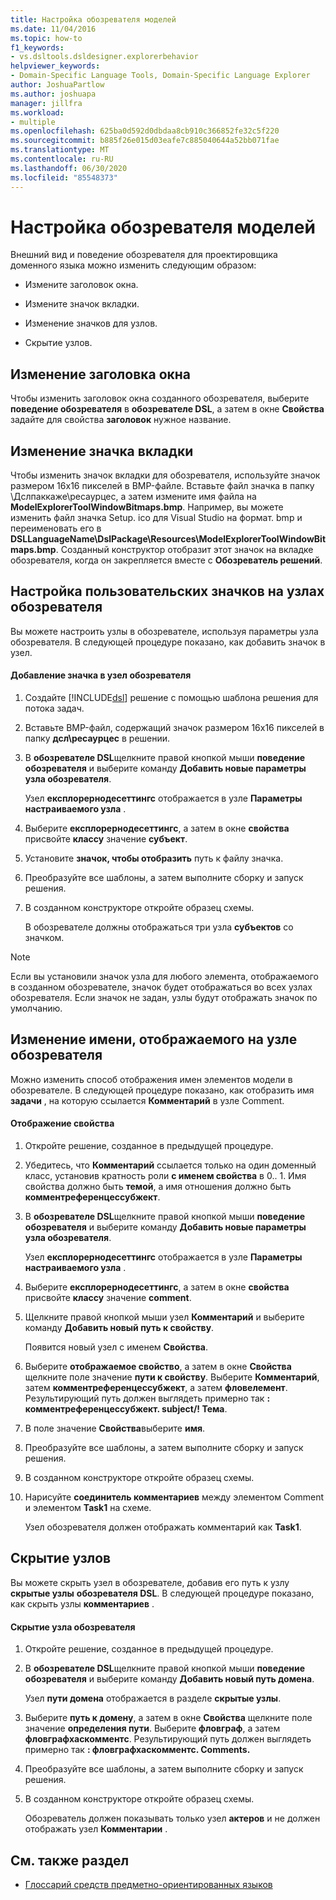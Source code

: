 ```yaml
---
title: Настройка обозревателя моделей
ms.date: 11/04/2016
ms.topic: how-to
f1_keywords:
- vs.dsltools.dsldesigner.explorerbehavior
helpviewer_keywords:
- Domain-Specific Language Tools, Domain-Specific Language Explorer
author: JoshuaPartlow
ms.author: joshuapa
manager: jillfra
ms.workload:
- multiple
ms.openlocfilehash: 625ba0d592d0dbdaa8cb910c366852fe32c5f220
ms.sourcegitcommit: b885f26e015d03eafe7c885040644a52bb071fae
ms.translationtype: MT
ms.contentlocale: ru-RU
ms.lasthandoff: 06/30/2020
ms.locfileid: "85548373"
---
```

# <a name="customizing-the-model-explorer"></a>Настройка обозревателя моделей
Внешний вид и поведение обозревателя для проектировщика доменного языка можно изменить следующим образом:

- Измените заголовок окна.

- Измените значок вкладки.

- Изменение значков для узлов.

- Скрытие узлов.

## <a name="changing-the-window-title"></a>Изменение заголовка окна
 Чтобы изменить заголовок окна созданного обозревателя, выберите **поведение обозревателя** в **обозревателе DSL**, а затем в окне **Свойства** задайте для свойства **заголовок** нужное название.

## <a name="changing-the-tab-icon"></a>Изменение значка вкладки
 Чтобы изменить значок вкладки для обозревателя, используйте значок размером 16x16 пикселей в BMP-файле. Вставьте файл значка в папку \Дслпаккаже\ресаурцес\, а затем измените имя файла на **ModelExplorerToolWindowBitmaps.bmp**. Например, вы можете изменить файл значка Setup. ico для Visual Studio на формат. bmp и переименовать его в **DSLLanguageName\DslPackage\Resources\ModelExplorerToolWindowBitmaps.bmp**. Созданный конструктор отобразит этот значок на вкладке обозревателя, когда он закрепляется вместе с **Обозреватель решений**.

## <a name="setting-custom-icons-on-explorer-nodes"></a>Настройка пользовательских значков на узлах обозревателя
 Вы можете настроить узлы в обозревателе, используя параметры узла обозревателя. В следующей процедуре показано, как добавить значок в узел.

#### <a name="to-add-an-icon-to-an-explorer-node"></a>Добавление значка в узел обозревателя

1. Создайте [!INCLUDE[dsl](../modeling/includes/dsl_md.md)] решение с помощью шаблона решения для потока задач.

2. Вставьте BMP-файл, содержащий значок размером 16x16 пикселей в папку **дсл\ресаурцес** в решении.

3. В **обозревателе DSL**щелкните правой кнопкой мыши **поведение обозревателя** и выберите команду **Добавить новые параметры узла обозревателя**.

    Узел **експлорернодесеттингс** отображается в узле **Параметры настраиваемого узла** .

4. Выберите **експлорернодесеттингс**, а затем в окне **свойства** присвойте **классу** значение **субъект**.

5. Установите **значок, чтобы отобразить** путь к файлу значка.

6. Преобразуйте все шаблоны, а затем выполните сборку и запуск решения.

7. В созданном конструкторе откройте образец схемы.

    В обозревателе должны отображаться три узла **субъектов** со значком.

> [!NOTE]
> Если вы установили значок узла для любого элемента, отображаемого в созданном обозревателе, значок будет отображаться во всех узлах обозревателя. Если значок не задан, узлы будут отображать значок по умолчанию.

## <a name="changing-the-name-displayed-on-an-explorer-node"></a>Изменение имени, отображаемого на узле обозревателя
 Можно изменить способ отображения имен элементов модели в обозревателе. В следующей процедуре показано, как отобразить имя **задачи** , на которую ссылается **Комментарий** в узле Comment.

#### <a name="to-display-a-property"></a>Отображение свойства

1. Откройте решение, созданное в предыдущей процедуре.

2. Убедитесь, что **Комментарий** ссылается только на один доменный класс, установив кратность роли **с именем свойства** в 0.. 1. Имя свойства должно быть **темой**, а имя отношения должно быть **комментреференцессубжект**.

3. В **обозревателе DSL**щелкните правой кнопкой мыши **поведение обозревателя** и выберите команду **Добавить новые параметры узла обозревателя**.

     Узел **експлорернодесеттингс** отображается в узле **Параметры настраиваемого узла** .

4. Выберите **експлорернодесеттингс**, а затем в окне **свойства** присвойте **классу** значение **comment**.

5. Щелкните правой кнопкой мыши узел **Комментарий** и выберите команду **Добавить новый путь к свойству**.

     Появится новый узел с именем **Свойства**.

6. Выберите **отображаемое свойство**, а затем в окне **Свойства** щелкните поле значение **пути к свойству**. Выберите **Комментарий**, затем **комментреференцессубжект**, а затем **фловелемент**. Результирующий путь должен выглядеть примерно так **: комментреференцессубжект. subject/! Тема**.

7. В поле значение **Свойства**выберите **имя**.

8. Преобразуйте все шаблоны, а затем выполните сборку и запуск решения.

9. В созданном конструкторе откройте образец схемы.

10. Нарисуйте **соединитель комментариев** между элементом Comment и элементом **Task1** на схеме.

     Узел обозревателя должен отображать комментарий как **Task1**.

## <a name="hiding-nodes"></a>Скрытие узлов
 Вы можете скрыть узел в обозревателе, добавив его путь к узлу **скрытые узлы** **обозревателя DSL**. В следующей процедуре показано, как скрыть узлы **комментариев** .

#### <a name="to-hide-an-explorer-node"></a>Скрытие узла обозревателя

1. Откройте решение, созданное в предыдущей процедуре.

2. В **обозревателе DSL**щелкните правой кнопкой мыши **поведение обозревателя** и выберите команду **Добавить новый путь домена**.

     Узел **пути домена** отображается в разделе **скрытые узлы**.

3. Выберите **путь к домену**, а затем в окне **Свойства** щелкните поле значение **определения пути**. Выберите **фловграф**, а затем **фловграфхаскомментс**. Результирующий путь должен выглядеть примерно так **: фловграфхаскомментс. Comments.**

4. Преобразуйте все шаблоны, а затем выполните сборку и запуск решения.

5. В созданном конструкторе откройте образец схемы.

     Обозреватель должен показывать только узел **актеров** и не должен отображать узел **Комментарии** .

## <a name="see-also"></a>См. также раздел

- [Глоссарий средств предметно-ориентированных языков](https://msdn.microsoft.com/ca5e84cb-a315-465c-be24-76aa3df276aa)
